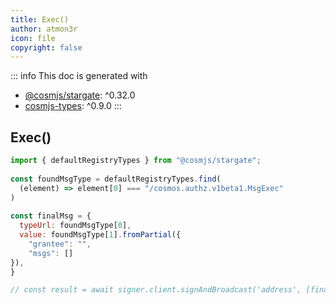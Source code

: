 ```yaml
---
title: Exec()
author: atmon3r
icon: file
copyright: false
---
```


::: info
This doc is generated with 
- [@cosmjs/stargate](https://www.npmjs.com/package/@cosmjs/stargate): ^0.32.0
- [cosmjs-types](https://www.npmjs.com/package/cosmjs-types): ^0.9.0
:::
  
## Exec()
 
```js
import { defaultRegistryTypes } from "@cosmjs/stargate";
 
const foundMsgType = defaultRegistryTypes.find(
  (element) => element[0] === "/cosmos.authz.v1beta1.MsgExec"
)
  
const finalMsg = {
  typeUrl: foundMsgType[0],
  value: foundMsgType[1].fromPartial({
    "grantee": "",
    "msgs": []
}),
}

// const result = await signer.client.signAndBroadcast('address', [finalMsg], "auto", "")
 
```
   
